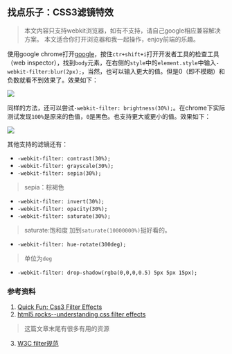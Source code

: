 找点乐子：CSS3滤镜特效
---

>  本文内容只支持webkit浏览器，如有不支持，请自己google相应兼容解决方案。
>  本文适合你打开浏览器和我一起操作，enjoy前端的乐趣。

使用google chrome打开[google](http://www.google.com)，按住`ctr+shift+i`打开开发者工具的检查工具（web inspector），找到`body`元素，在右侧的`style`中的`element.style`中输入`-webkit-filter:blur(2px);`，当然，也可以输入更大的值。但是0（即不模糊）和负数就看不到效果了。效果如下：

![](http://gtms04.alicdn.com/tps/i4/T1BsVlFUXXXXczMsYP-1366-746.png)

同样的方法，还可以尝试`-webkit-filter: brightness(30%);`。在chrome下实际测试发现`100%`是原来的色值，`0`是黑色。也支持更大或更小的值。效果如下：

![](http://gtms02.alicdn.com/tps/i2/T18iMtFCNgXXczMsYP-1366-746.png)

其他支持的滤镜还有：

*   `-webkit-filter: contrast(30%);`
*   `-webkit-filter: grayscale(30%);`
*   `-webkit-filter: sepia(30%);`
>   sepia：棕褐色
*   `-webkit-filter: invert(30%);`
*   `-webkit-filter: opacity(30%);`
*   `-webkit-filter: saturate(30%);`
>   saturate:饱和度
>   加到`saturate(10000000%)`挺好看的。
*   `-webkit-filter: hue-rotate(300deg);`
>   单位为`deg`
*   `-webkit-filter: drop-shadow(rgba(0,0,0,0.5) 5px 5px 15px);`

### 参考资料
1.  [Quick Fun: Css3 Filter Effects](http://girliemac.com/blog/2011/12/21/quick-fun-css3-filter-effects/)
2.  [html5 rocks--understanding css filter effects](http://www.html5rocks.com/en/tutorials/filters/understanding-css/)
>   这篇文章末尾有很多有用的资源

3.  [W3C filter规范](http://www.w3.org/TR/filter-effects-1/)
